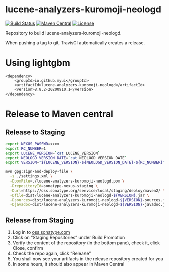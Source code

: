 # lucene-analyzers-kuromoji-neologd
[![Build Status](https://travis-ci.org/myui/lucene-analyzers-kuromoji-neologd.svg?branch=master)](https://travis-ci.org/myui/lucene-analyzers-kuromoji-neologd) 
[![Maven Central](https://maven-badges.herokuapp.com/maven-central/io.github.myui/lucene-analyzers-kuromoji-neologd/badge.svg)](https://search.maven.org/#search%7Cga%7C1%7Cg%3A%22io.github.myui%22%20a%3Alucene-analyzers-kuromoji-neologd) 
[![License](http://img.shields.io/:license-Apache_v2-blue.svg)](https://github.com/myui/lucene-analyzers-kuromoji-neologd/blob/master/LICENSE)

Repository to build lucene-analyzers-kuromoji-neologd.

When pushing a tag to git, TravisCI automatically creates a release.

# Using lightgbm

```
<dependency>
    <groupId>io.github.myui</groupId>
    <artifactId>lucene-analyzers-kuromoji-neologd</artifactId>
    <version>8.8.2-20200910.1</version>
</dependency>
```

# Release to Maven central

## Release to Staging

```sh
export NEXUS_PASSWD=xxxx
export RC_NUMBER=1
export LUCENE_VERSION=`cat LUCENE_VERSION`
export NEOLOGD_VERSION_DATE=`cat NEOLOGD_VERSION_DATE`
export VERSION="${LUCENE_VERSION}-${NEOLOGD_VERSION_DATE}-${RC_NUMBER}"

mvn gpg:sign-and-deploy-file \
  -s ./settings.xml \
  -DpomFile=./lucene-analyzers-kuromoji-neologd.pom \
  -DrepositoryId=sonatype-nexus-staging \
  -Durl=https://oss.sonatype.org/service/local/staging/deploy/maven2/ \
  -Dfile=dist/lucene-analyzers-kuromoji-neologd-${VERSION}.jar \
  -Dsources=dist/lucene-analyzers-kuromoji-neologd-${VERSION}-sources.jar \
  -Djavadoc=dist/lucene-analyzers-kuromoji-neologd-${VERSION}-javadoc.jar
```

## Release from Staging

1. Log in to [oss.sonatype.com](https://oss.sonatype.org/)
2. Click on “Staging Repositories” under Build Promotion
3. Verify the content of the repository (in the bottom pane), check it, click Close, confirm
4. Check the repo again, click “Release”
5. You shall now see your artifacts in the release repository created for you
6. In some hours, it should also appear in Maven Central
